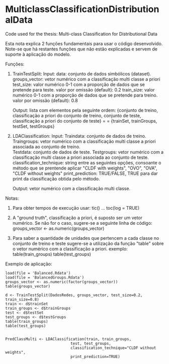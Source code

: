 # MulticlassClassificationDistributionalData
Code used for the thesis: Multi-class Classification for Distributional Data

Esta nota explica 2 funções fundamentais para usar o código
desenvolvido. Note-se que há restantes funções que não estão 
explicadas e servem de suporte à aplicação do modelo.

Funções:

1) TrainTestSplit:
	Input:
		data: conjunto de dados simbólicos (dataset). 
		groups_vector: vetor numérico com a classificação multi classe a priori 
		test_size: valor numérico 0-1 com a proporção de dados que se pretende para teste.
			valor por omissão (default): 0.2
		train_size: valor numérico 0-1 com a proporção de dados que se pretende para treino.
			valor por omissão (default): 0.8

	Output:
		lista com elementos pela seguinte ordem:
			{conjunto de treino, classificação a priori do conjunto de treino,
			conjunto de teste, classificação a priori do conjunto de teste} =
			= {trainSet, trainGroups, testSet, testGroups}



2) LDAClassification:
	Input:
		Traindata: conjunto de dados de treino. 
		Traingroups: vetor numérico com a classificação multi classe a priori associada ao conjunto de treino.              
		Testdata: conjunto de dados de teste.
		Testgroups: vetor numérico com a classificação multi classe a priori associada ao conjunto de teste.
                classification_technique: string entre as seguintes opções, consoante o método que se prentende aplicar
			"CLDF with weights", "OVO", "OVA", "CLDF without weights"
                print_prediction: TRUE/FALSE, TRUE para dar print da classificação obtida pelo método.

	Output:
		vetor numérico com a classificação multi classe.



Notas:

1) Para obter tempos de execução usar: tic() ... toc(log = TRUE)

2) A "ground truth", classificação a priori, é suposto
ser um vetor numérico. Se não for o caso, sugere-se a seguinte 
linha de código: groups_vector <- as.numeric(groups_vector)

3) Para saber a quantidade de unidades que pertencem a cada classe 
no conjunto de treino e teste sugere-se a utilização da função "table"
sobre o vetor numérico com a classificação a priori.
exemplo:
table(train_groups)
table(test_groups)




Exemplo de aplicação:
```{r teste: exemplo de código}
load(file = 'Balanced.Rdata')
load(file = 'BalancedGroups.Rdata')
groups_vector <- as.numeric(factor(groups_vector))
table(groups_vector)

d <- TrainTestSplit(DadosRedes, groups_vector, test_size=0.2, train_size=0.8)
train <- d$trainSet
train_groups <- d$trainGroups
test <- d$testSet
test_groups <- d$testGroups
table(train_groups)
table(test_groups)


PredClassMulti <- LDAClassification(train, train_groups, 
                             test, test_groups, 
                             classification_technique="CLDF without weights", 
                             print_prediction=TRUE)

```
